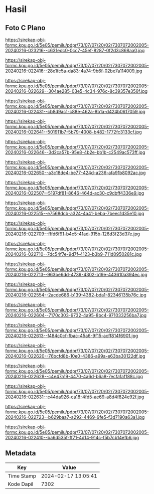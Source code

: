 # Hasil

## Foto C Plano

https://sirekap-obj-formc.kpu.go.id/5e05/pemilu/pdpr/73/07/07/20/02/7307072002005-20240216-023216--c631edc0-0cc7-45ef-8287-0f2d3c868aa0.jpg

https://sirekap-obj-formc.kpu.go.id/5e05/pemilu/pdpr/73/07/07/20/02/7307072002005-20240216-022416--28e1fc5a-da83-4a74-9b6f-02be7a114009.jpg

https://sirekap-obj-formc.kpu.go.id/5e05/pemilu/pdpr/73/07/07/20/02/7307072002005-20240216-022629--304ae285-03e5-4c34-976c-8c39357e356f.jpg

https://sirekap-obj-formc.kpu.go.id/5e05/pemilu/pdpr/73/07/07/20/02/7307072002005-20240216-022431--cb8d9ac1-c88e-462a-8b1a-d424b0617059.jpg

https://sirekap-obj-formc.kpu.go.id/5e05/pemilu/pdpr/73/07/07/20/02/7307072002005-20240216-022641--501911b7-5b79-4008-b482-1772fc3133cf.jpg

https://sirekap-obj-formc.kpu.go.id/5e05/pemilu/pdpr/73/07/07/20/02/7307072002005-20240216-022646--3d2ca57b-95e8-4b2e-bb1b-c2549ac573ff.jpg

https://sirekap-obj-formc.kpu.go.id/5e05/pemilu/pdpr/73/07/07/20/02/7307072002005-20240216-022650--a3c18de4-be77-424d-a236-afa91b8092ac.jpg

https://sirekap-obj-formc.kpu.go.id/5e05/pemilu/pdpr/73/07/07/20/02/7307072002005-20240216-022507--5197df81-8646-464d-ac30-c9dbff4336e9.jpg

https://sirekap-obj-formc.kpu.go.id/5e05/pemilu/pdpr/73/07/07/20/02/7307072002005-20240216-022515--e7568dcb-a324-4a41-beba-7beec1d35e10.jpg

https://sirekap-obj-formc.kpu.go.id/5e05/pemilu/pdpr/73/07/07/20/02/7307072002005-20240216-022709--fffd6f91-b4c5-41ad-915b-126d3f23d37e.jpg

https://sirekap-obj-formc.kpu.go.id/5e05/pemilu/pdpr/73/07/07/20/02/7307072002005-20240216-022710--7dc54f7e-9d7f-4123-b3b9-711d0950281c.jpg

https://sirekap-obj-formc.kpu.go.id/5e05/pemilu/pdpr/73/07/07/20/02/7307072002005-20240216-022713--963be6dd-4739-4302-b19e-443610a394ec.jpg

https://sirekap-obj-formc.kpu.go.id/5e05/pemilu/pdpr/73/07/07/20/02/7307072002005-20240216-022554--2acde686-b139-4382-bda1-82346135b76c.jpg

https://sirekap-obj-formc.kpu.go.id/5e05/pemilu/pdpr/73/07/07/20/02/7307072002005-20240216-022604--7170c303-9732-4a95-8bc4-971033256ba7.jpg

https://sirekap-obj-formc.kpu.go.id/5e05/pemilu/pdpr/73/07/07/20/02/7307072002005-20240216-022613--f484c0cf-fbac-45a6-9f15-acff814f6901.jpg

https://sirekap-obj-formc.kpu.go.id/5e05/pemilu/pdpr/73/07/07/20/02/7307072002005-20240216-022620--76bcfd8b-10e0-4386-a99a-e63ba30122df.jpg

https://sirekap-obj-formc.kpu.go.id/5e05/pemilu/pdpr/73/07/07/20/02/7307072002005-20240216-022628--c4e47a19-4470-4a6d-b6a8-7ecfa1af188c.jpg

https://sirekap-obj-formc.kpu.go.id/5e05/pemilu/pdpr/73/07/07/20/02/7307072002005-20240216-022631--c44da926-ca18-4fd5-ae69-a8d4f824e92f.jpg

https://sirekap-obj-formc.kpu.go.id/5e05/pemilu/pdpr/73/07/07/20/02/7307072002005-20240216-022723--b629baa7-a292-4469-9fe5-f3d7190a63a1.jpg

https://sirekap-obj-formc.kpu.go.id/5e05/pemilu/pdpr/73/07/07/20/02/7307072002005-20240216-022410--ba6d535f-ff71-4d14-914c-f5b7cb14efb6.jpg


## Metadata

| Key        | Value               |
| ---------- | ------------------- |
| Time Stamp | 2024-02-17 13:05:41 |
| Kode Dapil | 7302                |



